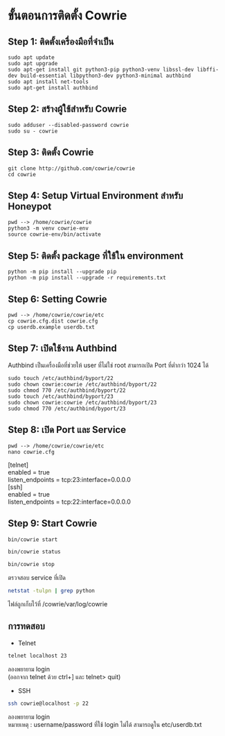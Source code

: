 # ขั้นตอนการติดตั้ง Cowrie

## Step 1: ติดตั้งเครื่องมือที่จำเป็น
```
sudo apt update
sudo apt upgrade
sudo apt-get install git python3-pip python3-venv libssl-dev libffi-dev build-essential libpython3-dev python3-minimal authbind
sudo apt install net-tools
sudo apt-get install authbind
```

## Step 2: สร้างผู้ใช้สำหรับ Cowrie
```
sudo adduser --disabled-password cowrie
sudo su - cowrie
```

## Step 3: ติดตั้ง Cowrie
```
git clone http://github.com/cowrie/cowrie
cd cowrie
```

## Step 4: Setup Virtual Environment สำหรับ Honeypot
```
pwd --> /home/cowrie/cowrie
python3 -m venv cowrie-env
source cowrie-env/bin/activate
```

## Step 5: ติดตั้ง package ที่ใช้ใน environment
```
python -m pip install --upgrade pip
python -m pip install --upgrade -r requirements.txt
```

## Step 6: Setting Cowrie
```
pwd --> /home/cowrie/cowrie/etc
cp cowrie.cfg.dist cowrie.cfg
cp userdb.example userdb.txt
```

## Step 7: เปิดใช้งาน Authbind
Authbind เป็นเครื่องมือที่ช่วยให้ user ที่ไม่ใช่ root สามารถเปิด Port ที่ต่ำกว่า 1024 ได้
```
sudo touch /etc/authbind/byport/22
sudo chown cowrie:cowrie /etc/authbind/byport/22
sudo chmod 770 /etc/authbind/byport/22
sudo touch /etc/authbind/byport/23
sudo chown cowrie:cowrie /etc/authbind/byport/23
sudo chmod 770 /etc/authbind/byport/23
```

## Step 8: เปิด Port และ Service
```
pwd --> /home/cowrie/cowrie/etc
nano cowrie.cfg
```  
  [telnet]     
  enabled = true      
  listen_endpoints = tcp:23:interface=0.0.0.0    
  [ssh]      
  enabled = true     
  listen_endpoints = tcp:22:interface=0.0.0.0      
  

## Step 9: Start Cowrie
```bash
bin/cowrie start
```
```bash
bin/cowrie status
```
```bash
bin/cowrie stop
```
ตรวจสอบ service ที่เปิด
```bash
netstat -tulpn | grep python
```
ไฟล์ถูกเก็บไว้ที่ /cowrie/var/log/cowrie


## การทดสอบ
- Telnet
```bash
telnet localhost 23
```
ลองพยายาม login  
(ออกจาก telnet ด้วย ctrl+] และ telnet> quit)

- SSH
```bash
ssh cowrie@localhost -p 22
```
ลองพยายาม login  
หมายเหตุ : username/password ที่ใช้ login ไม่ได้ สามารถดูใน etc/userdb.txt




